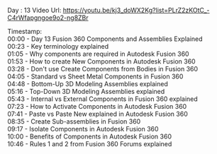Day : 13
Video Url: https://youtu.be/kj3_doWX2Kg?list=PLrZ2zKOtC_-C4rWfapgngoe9o2-ng8ZBr

Timestamp:</br>
00:00 - Day 13 Fusion 360 Components and Assemblies Explained</br>
00:23 - Key terminology explained</br>
01:05 - Why components are required in Autodesk Fusion 360</br>
01:53 - How to create New Components in Autodesk Fusion 360</br>
03:28 - Don't use Create Components from Bodies in Fusion 360</br>
04:05 - Standard vs Sheet Metal Components in Fusion 360</br>
04:48 - Bottom-Up 3D Modeling Assemblies explained</br>
05:16 - Top-Down 3D Modeling Assemblies explained</br>
05:43 - Internal vs External Components in Fusion 360 explained</br>
07:23 - How to Activate Components in Autodesk Fusion 360</br>
07:41 - Paste vs Paste New explained in Autodesk Fusion 360</br>
08:35 - Create Sub-assemblies in Fusion 360</br>
09:17 - Isolate Components in Autodesk Fusion 360</br>
10:00 - Benefits of Components in Autodesk Fusion 360</br>
10:46 - Rules 1 and 2 from Fusion 360 Forums explained</br>
